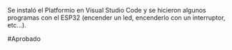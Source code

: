 Se instaló el Platformio en Visual Studio Code y se hicieron algunos programas con el ESP32 (encender un led, encenderlo con un interruptor, etc...).

#Aprobado 